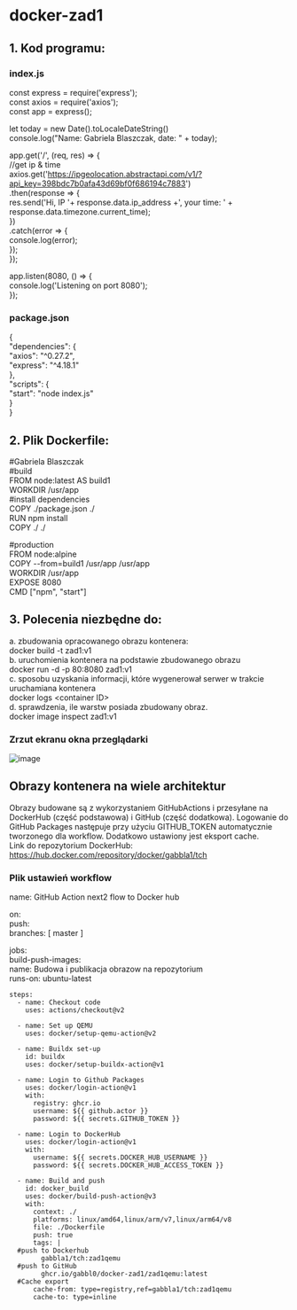 # docker-zad1
## 1. Kod programu:
### index.js
const express = require('express');  
const axios = require('axios');  
const app = express();  
  
let today = new Date().toLocaleDateString()  
console.log("Name: Gabriela Blaszczak, date: " + today);  
  
app.get('/', (req, res) => {  
	//get ip & time  
	axios.get('https://ipgeolocation.abstractapi.com/v1/?api_key=398bdc7b0afa43d69bf0f686194c7883')  
    .then(response => {  
		res.send('Hi, IP '+ response.data.ip_address +', your time: ' + response.data.timezone.current_time);  
    })  
    .catch(error => {  
        console.log(error);  
    });  
});  

app.listen(8080, () => {  
	console.log('Listening on port 8080');  
});  

### package.json
{  
  "dependencies": {  
    "axios": "^0.27.2",  
    "express": "^4.18.1"  
  },  
  "scripts": {  
    "start": "node index.js"  
  }  
}  


## 2. Plik Dockerfile:
#Gabriela Blaszczak  
#build  
FROM node:latest AS build1  
WORKDIR /usr/app  
#install dependencies  
COPY ./package.json ./  
RUN npm install  
COPY ./ ./  
  
#production  
FROM node:alpine  
COPY --from=build1 /usr/app /usr/app  
WORKDIR /usr/app  
EXPOSE 8080  
CMD ["npm", "start"]  

## 3. Polecenia niezbędne do:
a. zbudowania opracowanego obrazu kontenera:  
  docker build -t zad1:v1  
b. uruchomienia kontenera na podstawie zbudowanego obrazu  
  docker run -d -p 80:8080 zad1:v1  
c. sposobu uzyskania informacji, które wygenerował serwer w trakcie uruchamiana kontenera  
  docker logs \<container ID>  
d. sprawdzenia, ile warstw posiada zbudowany obraz.  
  docker image inspect zad1:v1  

### Zrzut ekranu okna przeglądarki
![image](https://user-images.githubusercontent.com/72490859/167739384-c4124970-ed88-436f-8b81-75683d065f27.png)

## Obrazy kontenera na wiele architektur
Obrazy budowane są z wykorzystaniem GitHubActions i przesyłane na DockerHub (część podstawowa) i GitHub (część dodatkowa). Logowanie do GitHub Packages następuje przy użyciu GITHUB_TOKEN automatycznie tworzonego dla workflow. Dodatkowo ustawiony jest eksport cache.  
Link do repozytorium DockerHub: https://hub.docker.com/repository/docker/gabbla1/tch  
### Plik ustawień workflow

name: GitHub Action next2 flow to Docker hub  

on:  
  push:  
    branches: [ master ]  

jobs:  
 build-push-images:  
    name: Budowa i publikacja obrazow na repozytorium  
    runs-on: ubuntu-latest  
  
    steps:  
      - name: Checkout code  
        uses: actions/checkout@v2  
          
      - name: Set up QEMU  
        uses: docker/setup-qemu-action@v2  
  
      - name: Buildx set-up  
        id: buildx  
        uses: docker/setup-buildx-action@v1  
  
      - name: Login to Github Packages  
        uses: docker/login-action@v1  
        with:  
          registry: ghcr.io  
          username: ${{ github.actor }}  
          password: ${{ secrets.GITHUB_TOKEN }}  
  
      - name: Login to DockerHub  
        uses: docker/login-action@v1  
        with:  
          username: ${{ secrets.DOCKER_HUB_USERNAME }}  
          password: ${{ secrets.DOCKER_HUB_ACCESS_TOKEN }}  
  
      - name: Build and push  
        id: docker_build  
        uses: docker/build-push-action@v3  
        with:  
          context: ./  
          platforms: linux/amd64,linux/arm/v7,linux/arm64/v8  
          file: ./Dockerfile  
          push: true  
          tags: |  
	  #push to Dockerhub
            gabbla1/tch:zad1qemu  
	  #push to GitHub
            ghcr.io/gabbl0/docker-zad1/zad1qemu:latest  
	  #Cache export
          cache-from: type=registry,ref=gabbla1/tch:zad1qemu  
          cache-to: type=inline  
          

